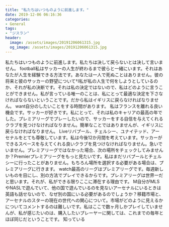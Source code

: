 ```yaml
---
title: "‬私たちはいつものように前進します。"
date: 2019-12-06 06:16:36
categories:
- General
tags:
- "ジスラン"
header:
  image: /assets/images/20191206061315.jpg
  og_image: /assets/images/20191206061315.jpg
---
```


‬私たちはいつものように前進します。私たちは決して戻らないとは決して言いません。 football私はサッカーの人生が終わるまで彼らと一緒にいます。それはあなたが人生を経験できる方法です。あなたは一人で死ぬことはありません。彼の将来と彼のサッカーの野望について†I私が私の人生で何をしようとしているのか、それが私の決断です。それは私の決定ではないので、私はどのように言うことができません。私が言っている唯一のことは、私にとって最適な決定を下さなければならないということです。だから私はイギリスに戻らなければなりません。 want自分のしたいことをする時間があります。 ‬私はフランスを離れる良い機会です。サッカーが好きです。私にとって、それは私のキャリアの最高の年でした。プレミアリーグでプレーしたいので、サッカーをする自信を与えてくれるクラブを見つけなければなりません。簡単なことではありませんが、イギリスに戻らなければなりません。 Liveリバプール、チェルシー、ユナイテッド、アーセナルをとても尊敬しています。私は今後12か月間を考えています。サッカーができるスペースを与えてくれる良いクラブを見つけなければなりません。急いでいません。プレミアリーグではなかった場合、次の場所をチェックしてみませんか？‬Premierプレミアリーグをもっと見たいです。私はまだリバプールとチェルシーに行ったことがありません。もちろん場所を選択する必要がある場合は、プレミアリーグに行きます。 watch最高のリーグはプレミアリーグです。毎週新しいものを目にし、別の方法でプレイできるからです。プレミアリーグは世界一だと思います。それが、私ができる限りここに滞在する理由です。 M自分がMLSやNASLで遊んでいて、他の国で遊んでいるのを見ないアーセナルにいるときは英語も話せないので、なぜ別の国にいる必要があるのでしょうか？‬移籍市場と、アーセナルのスターの現在の世代への関心について。市場がどのように見えるかについてコメントするのは難しいです。私はここで数ヶ月しかプレイしていませんが、私が感じたいのは、購入したいプレーヤーに関しては、これまでの毎年とほぼ同じだということです。 ‬知っている
